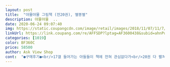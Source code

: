 ```yaml
---
layout: post 
title:  "야물야물 그림책 (전20권), 별똥별" 
description: 야물야물  ..
date: 2020-06-24 09:07:40 
img: https://static.coupangcdn.com/image/retail/images/2018/11/07/11/7/c597bf12-580d-4322-95ca-480f5d784825.jpg 
linkUrl: https://link.coupang.com/re/AFFSDP?lptag=AF3600438&subid=ahnPublicAsk&pageKey=153802339&itemId=443555879&vendorItemId=4099049321&traceid=V0-113-2fb18671680b29d5 
categories: [1019] 
color: BF360C 
price: 58500 
author: Ask View Shop 
cont:  "●구매후기●<br/>17갤 들어가는 아들들이 책에 전혀 관심없다가<br/>20권 다 펼쳐놓고 이책 저책 읽어주기 좋아요<br/>21개월부터 봤네요.<br/> 너무 좋아요.<br/> 꼭 사주세요.<br/><br/>그래도 나름 우리 아이 전집을 사준 것 같아서 뿌듯하네요.<br/><br/>그런데도 책을 너무 좋아해요.<br/><br/>그림이 큼직큼직하고 글이 많지않고 단순한데<br/>깡충깡충 토끼 흉내, 엉금엉금 기어가기<br/>나중에 샤방샤방그림책도 구입하려구요.<br/><br/>나중에까지 잘 보면 좋겠어요.<br/><br/>내용도있고 중간중간 팝업북이나 기능책이 있어서<br/>다른 전집이나 책들을 못 봐서 비교는 못 하지만 저는 만족스러워요.<br/><br/>두달 이용 후기.<br/><br/>또또 또 나비야나비야 다 말해요.<br/><br/>물론 몇몇책은 아쉽기도 하지만 가격이 저렴한데 이정도면 엄청 좋은 거 아닌가 싶어요.<br/><br/>바로 꺼내서 썼네요 만족도 100프로입니다!<br/>별똥별 다른책도 사줘야겠어요!<br/>블루래빗 세트는 첨 받고 냄새가 많이났는데<br/>색깔이 진하고 눈에 확 띄어서 예쁘기도 해요.<br/><br/>아기가 지금 23개월 이구요.<br/><br/>아기는 너무 어려서 제가 그냥 안아서 읽어주는데 손으로 만지기도 하고 거부감은 안 보이고 있어요.<br/><br/>아까 자기전에 읽어주는데 “너무 재밌다” 라고 말해서 너무 감동 ㅠㅠㅠ 지금 또 다른책 사주려고 찾아보다가, 아! 이건 꼭 리뷰를 써야겠다 싶어서 남깁니다.<br/><br/>아쉬운점은 얼룩이 살짝 묻어 있는거랑, 촉감책에서 털이 나온거랑, 모서리가 살짝 날카로운 느낌이 드는게 몇 권 있어서 별 하나 뺐어요.<br/><br/>애들도 그전 팝업북은 다 찢더니 이제 재밌어하고 안찢네요<br/>역시 책에서 말을 더 많이 배워요.<br/><br/>요즘 이책 저책 넘기길래 이때다싶어 바로 책사주기!ㅋㅋ<br/>요즘은 하도 읽어서 혼자 보면서 읽어줬던 내용을 혼자 말하기도 한답니다.<br/> (물론 알아듣게 힘든 서툰말투지만요)<br/>이거는 안좋은 냄새도 없고 모서리도 둥글둥글해서<br/>이제 6개월된 아기인데 다른 엄마는 몇십만원하는 전집을 들였다기에 어떻게 하나 고민하다가 가성비면에서 좋다기에 사봤어요.<br/><br/>저는 너무 만족했어요.<br/><br/>저희 아기 동영상이랑 티비 솔직히 좀 많이 보거든요?<br/>지금 개월수 아기에게 너무 좋은것 같아요.<br/><br/>책을 보고 말도 늘었어요.<br/><br/>쿠팡이라서 역시 다음날 배송되었고 포장도 잘 돼서 왔어요.<br/><br/>테마마다 배울 수 있고, 감정도 배우고, 말도 배우는데<br/>팝업책, 플랩책, 펼침책, 촉감책까지 구성도 괜찮고,<br/>" 
---
```

